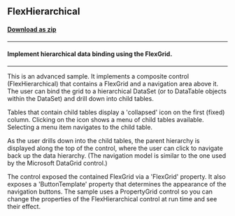 ## FlexHierarchical
#### [Download as zip](https://minhaskamal.github.io/DownGit/#/home?url=https://github.com/GrapeCity/ComponentOne-WinForms-Samples/tree/master/NetFramework\FlexGrid\CS\FlexHierarchical)
____
#### Implement hierarchical data binding using the FlexGrid.
____
This is an advanced sample. It implements a composite control (FlexHierarchical) that contains a FlexGrid and a navigation area above it. The user can bind the grid to a hierarchical DataSet (or to DataTable objects within the DataSet) and drill down into child tables. 

Tables that contain child tables display a 'collapsed' icon on the first (fixed) column. Clicking on the icon shows a menu of child tables available. Selecting a menu item navigates to the child table. 

As the user drills down into the child tables, the parent hierarchy is displayed along the top of the control, where the user can click to navigate back up the data hierarchy. (The navigation model is similar to the one used by the Microsoft DataGrid control.) 

The control exposed the contained FlexGrid via a 'FlexGrid' property. It also exposes a 'ButtonTemplate' property that determines the appearance of the navigation buttons. The sample uses a PropertyGrid control so you can change the properties of the FlexHierarchical control at run time and see their effect. 

